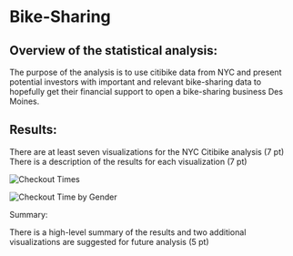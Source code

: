 # Bike-Sharing

## Overview of the statistical analysis:
The purpose of the analysis is to use citibike data from NYC and present potential investors with important and relevant bike-sharing data to hopefully get their financial support to open a bike-sharing business Des Moines.


## Results:

There are at least seven visualizations for the NYC Citibike analysis (7 pt)
There is a description of the results for each visualization (7 pt)







![Checkout Times ](https://user-images.githubusercontent.com/74462990/136671953-879efa9c-3819-4604-818e-75c73af86c5a.png)




![Checkout Time by Gender](https://user-images.githubusercontent.com/74462990/136671956-840c4e6d-2e10-4722-b474-5f2d2c1ee3f4.png)



Summary:

There is a high-level summary of the results and two additional visualizations are suggested for future analysis (5 pt)

